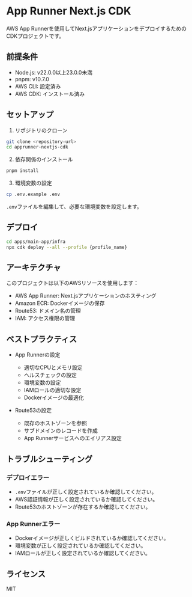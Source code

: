 # App Runner Next.js CDK

AWS App Runnerを使用してNext.jsアプリケーションをデプロイするためのCDKプロジェクトです。

## 前提条件

- Node.js: v22.0.0以上23.0.0未満
- pnpm: v10.7.0
- AWS CLI: 設定済み
- AWS CDK: インストール済み

## セットアップ

1. リポジトリのクローン

```bash
git clone <repository-url>
cd apprunner-nextjs-cdk
```

2. 依存関係のインストール

```bash
pnpm install
```

3. 環境変数の設定

```bash
cp .env.example .env
```

`.env`ファイルを編集して、必要な環境変数を設定します。

## デプロイ

```bash
cd apps/main-app/infra
npx cdk deploy --all --profile {profile_name}
```

## アーキテクチャ

このプロジェクトは以下のAWSリソースを使用します：

- AWS App Runner: Next.jsアプリケーションのホスティング
- Amazon ECR: Dockerイメージの保存
- Route53: ドメイン名の管理
- IAM: アクセス権限の管理

## ベストプラクティス

- App Runnerの設定

  - 適切なCPUとメモリ設定
  - ヘルスチェックの設定
  - 環境変数の設定
  - IAMロールの適切な設定
  - Dockerイメージの最適化

- Route53の設定
  - 既存のホストゾーンを参照
  - サブドメインのレコードを作成
  - App Runnerサービスへのエイリアス設定

## トラブルシューティング

### デプロイエラー

- `.env`ファイルが正しく設定されているか確認してください。
- AWS認証情報が正しく設定されているか確認してください。
- Route53のホストゾーンが存在するか確認してください。

### App Runnerエラー

- Dockerイメージが正しくビルドされているか確認してください。
- 環境変数が正しく設定されているか確認してください。
- IAMロールが正しく設定されているか確認してください。

## ライセンス

MIT
